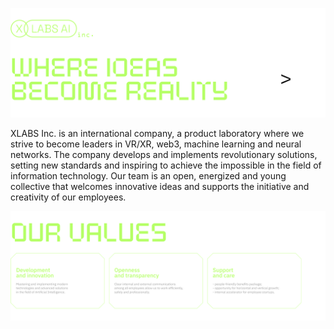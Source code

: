 ![XLabs AI — Where Ideas Become Reality](./assets/readme/header.png)

XLABS Inc. is an international company, a product laboratory where we strive to become leaders in VR/XR, web3, machine learning and neural networks. The company develops and implements revolutionary solutions, setting new standards and inspiring to achieve the impossible in the field of information technology. Our team is an open, energized and young collective that welcomes innovative ideas and supports the initiative and creativity of our employees.

![Our Values](./assets/readme/values.png)
